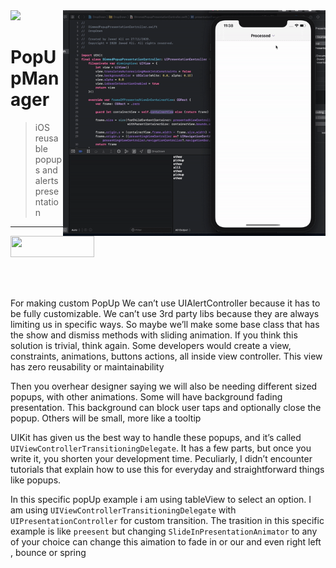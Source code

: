 <img src="https://github.com/jwd-ali/TidalTestProject/blob/master/images/header/header.png">
<img align="right" src="https://github.com/jwd-ali/PopUpManager/blob/main/Images/ezgif.com-gif-maker%20(1).gif"  width = "420"/>

# PopUpManager
> iOS reusable popups and alerts presentation
___

<p> 
  

<a href="https://www.linkedin.com/in/jawad-ali-3804ab24/"><img src="https://i.imgur.com/vGjsQPt.png" width="134" height="34"></a>  

</br></br>

For making custom PopUp We can’t use UIAlertController because it has to be fully customizable. We can’t use 3rd party libs because they are always limiting us in specific ways. So maybe we’ll make some base class that has the show and dismiss methods with sliding animation. If you think this solution is trivial, think again. Some developers would create a view, constraints, animations, buttons actions, all inside view controller. This view has zero reusability or maintainability

Then you overhear designer saying we will also be needing different sized popups, with other animations. Some will have background fading presentation. This background can block user taps and optionally close the popup. Others will be small, more like a tooltip

UIKit has given us the best way to handle these popups, and it’s called `UIViewControllerTransitioningDelegate`. It has a few parts, but once you write it, you shorten your development time. Peculiarly, I didn’t encounter tutorials that explain how to use this for everyday and straightforward things like popups.

In this specific popUp example i am using tableView to select an option. I am using `UIViewControllerTransitioningDelegate` with `UIPresentationController` for custom transition. The trasition in this specific example is like `preesent` but changing `SlideInPresentationAnimator` to any of your choice can change this aimation to fade in or our and even right left , bounce or spring  
